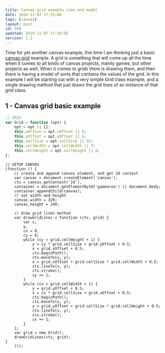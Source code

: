 ```yaml
---
title: Canvas grid example view and model
date: 2019-11-07 17:33:00
tags: [canvas]
layout: post
id: 558
updated: 2019-11-07 17:39:05
version: 1.2
---
```


Time for yet another canvas example, this time I am thinking just a basic [canvas grid](https://medium.com/@xon5/flexible-canvas-grid-without-blurred-lines-907fcadf5bfc) example. A grid is something that will come up all the time when it comes to all kinds of canvas projects, mainly games, but other projects as well. When it comes to grids there is drawing them, and then there is having a model of sorts that contains the values of the grid. In this example I will be starting out with a very simple Grid class example, and a single drawing method that just draws the grid lines of an instance of that grid class.

<!-- more -->

## 1 - Canvas grid basic example

```js
// GRID
var Grid = function (opt) {
    opt = opt || {};
    this.xOffset = opt.xOffset || 5;
    this.yOffset = opt.yOffset || 5;
    this.cellSize = opt.cellSize || 32;
    this.cellWidth = opt.cellWidth || 7;
    this.cellHeight = opt.cellHeight || 6;
};
```

```
// SETUP CANVAS
(function () {
    // create and append canvas element, and get 2d context
    var canvas = document.createElement('canvas'),
    ctx = canvas.getContext('2d'),
    container = document.getElementById('gamearea') || document.body;
    container.appendChild(canvas);
    // set width and height
    canvas.width = 320;
    canvas.height = 240;

    // draw grid lines method
    var drawGridLines = function (ctx, grid) {
        var x,
        y,
        cx = 0,
        cy = 0;
        while (cy < grid.cellHeight + 1) {
            y = cy * grid.cellSize + grid.yOffset + 0.5;
            x = grid.xOffset + 0.5;
            ctx.beginPath();
            ctx.moveTo(x, y);
            x = grid.xOffset + grid.cellSize * grid.cellWidth + 0.5;
            ctx.lineTo(x, y);
            ctx.stroke();
            cy += 1;
        }
        while (cx < grid.cellWidth + 1) {
            y = grid.yOffset + 0.5;
            x = cx * grid.cellSize + grid.xOffset + 0.5;
            ctx.beginPath();
            ctx.moveTo(x, y);
            y = grid.yOffset + grid.cellSize * grid.cellHeight + 0.5;
            ctx.lineTo(x, y);
            ctx.stroke();
            cx += 1;
        }
    };
    var grid = new Grid();
    drawGridLines(ctx, grid);
}
    ());
```